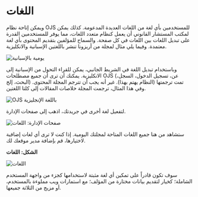 # اللغات

ويمكن إتاحة نظام OJS للمستخدمين بأي لغة من اللغات العديدة المدعومة. كذلك يمكن لمكتب المستشار القانوني أن يعمل كنظام متعدد اللغات، مما يوفر للمستخدمين القدرة على تبديل اللغات بين اللغات في كل صفحة. والسماح للمؤلفين بتقديم المحتوى بأي لغة معتمدة. وفيما يلي مثال لمجلة من أريزونا تنشر باللغتين الإسبانية والانكليزية.

![يومية بالإسبانية](images/chapter5/ojs_espanol.png)


وباستخدام تبديل اللغة في الشريط الجانبي، يمكن للقراء التحول من الإسبانية إلى الانكليزية. يمكنك أن ترى أن جميع مصطلحات OJS (عن، تسجيل الدخول، السجل، البحث، إلخ) تمت ترجمتها (النظام يهتم بهذا). غير أنه يجب أن تترجم المجلة المحتوى. وفي هذا المثال، ترجمت المجلة خلاصات المقالات إلى كلتا اللغتين.

![OJS باللغة الإنجليزية](images/chapter5/ojs_es_en.png)


لتفعيل لغة أخرى في جريدتك، اذهب إلى صفحات الإدارة.



![صفحات الإدارة: اللغات](images/chapter5/manage_languages.png)


ستشاهد من هنا جميع اللغات المتاحة لمجلتك اليومية. إذا كنت لا ترى أي لغات إضافية لاختيارها، قم بإضافة مدير موقعك لك.



**الشكل: اللغات**

![اللغات](images/chapter5/jm_languages.png)


سوف تكون قادراً على تمكين أي لغة مثبتة لاستخدامها كجزء من واجهة المستخدم الشاملة؛ كخيار لتقديم بيانات مختارة من المؤلف؛ مع استمارات ويب مملوءة بالمستخدم، أو مزيج من الثلاثة جميعها.